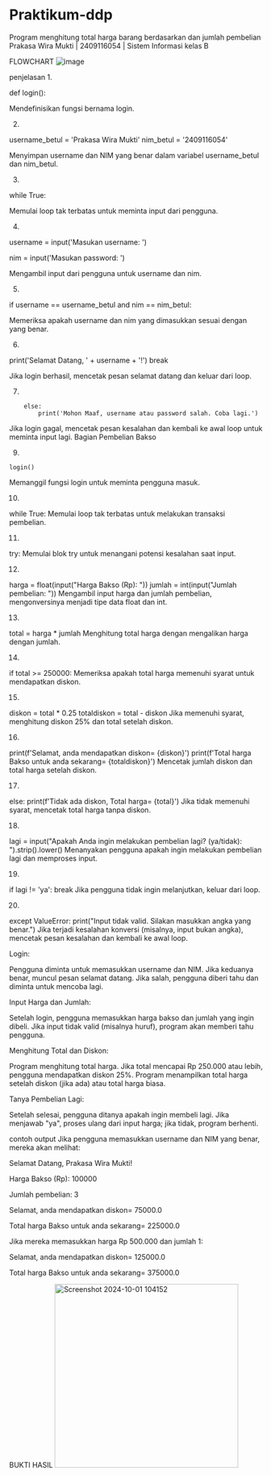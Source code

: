 # Praktikum-ddp

Program menghitung total harga barang berdasarkan dan jumlah pembelian
Prakasa Wira Mukti | 2409116054 | Sistem Informasi kelas B

FLOWCHART
![image](https://github.com/user-attachments/assets/0a540c9d-2df6-48a4-b8c5-0a8e4e60089a)



penjelasan
1.

def login():

Mendefinisikan fungsi bernama login.

2.

username_betul = 'Prakasa Wira Mukti'
nim_betul = '2409116054'

Menyimpan username dan NIM yang benar dalam variabel username_betul dan nim_betul.

3.

 while True:
 
 Memulai loop tak terbatas untuk meminta input dari pengguna.

4.

username = input('Masukan username: ')

nim = input('Masukan password: ')

Mengambil input dari pengguna untuk username dan nim.

5. 

if username == username_betul and nim == nim_betul:

Memeriksa apakah username dan nim yang dimasukkan sesuai dengan yang benar.

6.

  print('Selamat Datang, ' + username + '!')
            break  
            
Jika login berhasil, mencetak pesan selamat datang dan keluar dari loop.

7.

        else:
            print('Mohon Maaf, username atau password salah. Coba lagi.')
Jika login gagal, mencetak pesan kesalahan dan kembali ke awal loop untuk meminta input lagi.
Bagian Pembelian Bakso

9.

    login()
Memanggil fungsi login untuk meminta pengguna masuk.

10.

while True:
Memulai loop tak terbatas untuk melakukan transaksi pembelian.

11.

try:
Memulai blok try untuk menangani potensi kesalahan saat input.

12.

 harga = float(input("Harga Bakso (Rp): "))
 jumlah = int(input("Jumlah pembelian: "))
Mengambil input harga dan jumlah pembelian, mengonversinya menjadi tipe data float dan int.

13.

total = harga * jumlah
Menghitung total harga dengan mengalikan harga dengan jumlah.

14.

if total >= 250000:
Memeriksa apakah total harga memenuhi syarat untuk mendapatkan diskon.

15.

diskon = total * 0.25
totaldiskon = total - diskon
Jika memenuhi syarat, menghitung diskon 25% dan total setelah diskon.

16.

 print(f'Selamat, anda mendapatkan diskon= {diskon}')
 print(f'Total harga Bakso untuk anda sekarang= {totaldiskon}')
Mencetak jumlah diskon dan total harga setelah diskon.

17.

 else:
     print(f'Tidak ada diskon, Total harga= {total}')
Jika tidak memenuhi syarat, mencetak total harga tanpa diskon.

18.

 lagi = input("Apakah Anda ingin melakukan pembelian lagi? (ya/tidak): ").strip().lower()
Menanyakan pengguna apakah ingin melakukan pembelian lagi dan memproses input.

19.

if lagi != 'ya':
break
Jika pengguna tidak ingin melanjutkan, keluar dari loop.

20.

except ValueError:
print("Input tidak valid. Silakan masukkan angka yang benar.")
Jika terjadi kesalahan konversi (misalnya, input bukan angka), mencetak pesan kesalahan dan kembali ke awal loop.


Login:

Pengguna diminta untuk memasukkan username dan NIM.
Jika keduanya benar, muncul pesan selamat datang.
Jika salah, pengguna diberi tahu dan diminta untuk mencoba lagi.

Input Harga dan Jumlah:

Setelah login, pengguna memasukkan harga bakso dan jumlah yang ingin dibeli.
Jika input tidak valid (misalnya huruf), program akan memberi tahu pengguna.

Menghitung Total dan Diskon:

Program menghitung total harga.
Jika total mencapai Rp 250.000 atau lebih, pengguna mendapatkan diskon 25%.
Program menampilkan total harga setelah diskon (jika ada) atau total harga biasa.

Tanya Pembelian Lagi:

Setelah selesai, pengguna ditanya apakah ingin membeli lagi.
Jika menjawab "ya", proses ulang dari input harga; jika tidak, program berhenti.

contoh output
Jika pengguna memasukkan username dan NIM yang benar, mereka akan melihat:

Selamat Datang, Prakasa Wira Mukti!

Harga Bakso (Rp): 100000

Jumlah pembelian: 3

Selamat, anda mendapatkan diskon= 75000.0      

Total harga Bakso untuk anda sekarang= 225000.0

Jika mereka memasukkan harga Rp 500.000 dan jumlah 1:

Selamat, anda mendapatkan diskon= 125000.0

Total harga Bakso untuk anda sekarang= 375000.0


BUKTI HASIL 
<img width="364" alt="Screenshot 2024-10-01 104152" src="https://github.com/user-attachments/assets/e041e125-8fb6-4b3f-bdeb-22f8231f8b3a">


